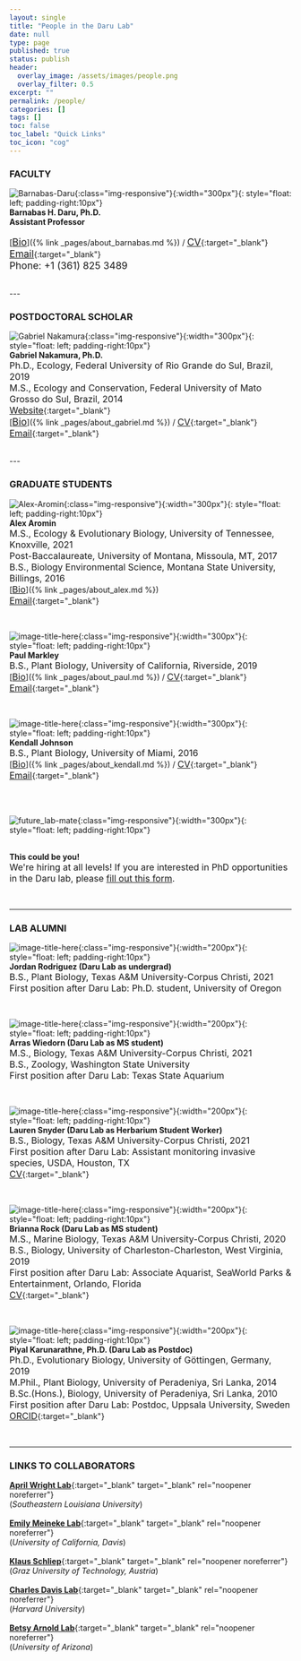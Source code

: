 ```yaml
---
layout: single
title: "People in the Daru Lab"
date: null
type: page
published: true
status: publish
header:
  overlay_image: /assets/images/people.png
  overlay_filter: 0.5
excerpt: ""
permalink: /people/
categories: []
tags: []
toc: false
toc_label: "Quick Links"
toc_icon: "cog"
---
```


### FACULTY

![Barnabas-Daru](/assets/images/barnabas.png){:class="img-responsive"}{:width="300px"}{: style="float: left; padding-right:10px"}
<br>**Barnabas H. Daru, Ph.D.**<br>
**Assistant Professor**<br>
<br>[<span style="text-decoration: underline; font-size:13pt">Bio</span>]({% link _pages/about_barnabas.md %}) / [<span style="text-decoration: underline; font-size:13pt">CV</span>](/docs/a_DaruCVSep2022.pdf){:target="_blank"}<br>
[<span style="text-decoration: underline; font-size:13pt">Email</span>](mailto:barnabas.daru@tamucc.edu){:target="_blank"}<br>
<span style="font-size:13pt;">Phone: +1 (361) 825 3489</span><br>

<br clear="left"/>
---

### POSTDOCTORAL SCHOLAR

![Gabriel Nakamura](/assets/images/gabriel.png){:class="img-responsive"}{:width="300px"}{: style="float: left; padding-right:10px"}
<br>**Gabriel Nakamura, Ph.D.**<br>
<span style="font-size:12pt;">Ph.D., Ecology, Federal University of Rio Grande do Sul, Brazil, 2019</span><br>
<span style="font-size:12pt;">M.S., Ecology and Conservation, Federal University of Mato Grosso do Sul, Brazil, 2014</span><br>
[<span style="text-decoration: underline; font-size:12pt">Website</span>](https://gabrielnakamura.netlify.app/){:target="_blank"}<br>
[<span style="text-decoration: underline; font-size:13pt">Bio</span>]({% link _pages/about_gabriel.md %}) / [<span style="text-decoration: underline; font-size:12pt">CV</span>](https://gabrielnakamura.github.io/CV-gabrielnakamura/){:target="_blank"}<br>
[<span style="text-decoration: underline; font-size:12pt">Email</span>](mailto:gabriel.nakamuradesouza@tamucc.edu){:target="_blank"}<br>

<br clear="left"/>
---

### GRADUATE STUDENTS

![Alex-Aromin](/assets/images/alex.png){:class="img-responsive"}{:width="300px"}{: style="float: left; padding-right:10px"}
<br>**Alex Aromin**<br>
<span style="font-size:12pt;">M.S., Ecology & Evolutionary Biology, University of Tennessee, Knoxville, 2021</span><br>
<span style="font-size:12pt;">Post-Baccalaureate, University of Montana, Missoula, MT, 2017</span><br>
<span style="font-size:12pt;">B.S., Biology Environmental Science, Montana State University, Billings, 2016</span><br>
[<span style="text-decoration: underline; font-size:12pt">Bio</span>]({% link _pages/about_alex.md %})<br>
[<span style="text-decoration: underline; font-size:12pt">Email</span>](mailto:aaromin@islander.tamucc.edu){:target="_blank"}<br>

<br clear="left"/>

![image-title-here](/assets/images/paul.png){:class="img-responsive"}{:width="300px"}{: style="float: left; padding-right:10px"}
<br>**Paul Markley**<br>
<span style="font-size:12pt;">B.S., Plant Biology, University of California, Riverside, 2019</span><br>
[<span style="text-decoration: underline; font-size:12pt">Bio</span>]({% link _pages/about_paul.md %}) / [<span style="text-decoration: underline; font-size:12pt">CV</span>](/docs/b_MarkleyCV.pdf){:target="_blank"}<br>
[<span style="text-decoration: underline; font-size:12pt">Email</span>](mailto:pmarkley@islander.tamucc.edu){:target="_blank"}<br>

<br clear="left"/>

![image-title-here](/assets/images/kendall.png){:class="img-responsive"}{:width="300px"}{: style="float: left; padding-right:10px"}
<br>**Kendall Johnson**<br>
<span style="font-size:12pt;">B.S., Plant Biology, University of Miami, 2016</span><br>
[<span style="text-decoration: underline; font-size:12pt">Bio</span>]({% link _pages/about_kendall.md %}) / [<span style="text-decoration: underline; font-size:12pt">CV</span>](/docs/g_KendallCV_2020.pdf){:target="_blank"}<br>
[<span style="text-decoration: underline; font-size:12pt">Email</span>](mailto:kjohnson47@islander.tamucc.edu){:target="_blank"}<br>

<br clear="left"/>

<br>![future_lab-mate](/assets/images/you.png){:class="img-responsive"}{:width="300px"}{: style="float: left; padding-right:10px"}

<br>**This could be you!**   
<span style="font-size:12pt;">We're hiring at all levels! If you are interested in PhD opportunities in the Daru lab, please <a target="_blank" rel="noopener noreferrer" href = "https://forms.gle/9gFZwvcsbKmHCJhr5">fill out this form</a>.</span><br>

<br clear="left"/>

---
### LAB ALUMNI

![image-title-here](/assets/images/jordan.png){:class="img-responsive"}{:width="200px"}{: style="float: left; padding-right:10px"}
<br>**Jordan Rodriguez (Daru Lab as undergrad)**<br>
<span style="font-size:12pt;">B.S., Plant Biology, Texas A&M University-Corpus Christi, 2021</span><br>
<span style="font-size:12pt;">First position after Daru Lab: Ph.D. student, University of Oregon</span><br>

<br clear="left"/>

![image-title-here](/assets/images/arras.png){:class="img-responsive"}{:width="200px"}{: style="float: left; padding-right:10px"}
<br>**Arras Wiedorn (Daru Lab as MS student)**<br>
<span style="font-size:12pt;">M.S., Biology, Texas A&M University-Corpus Christi, 2021</span><br>
<span style="font-size:12pt;">B.S., Zoology, Washington State University</span><br>
<span style="font-size:12pt;">First position after Daru Lab: Texas State Aquarium</span><br>

<br clear="left"/>

![image-title-here](/assets/images/lauren.png){:class="img-responsive"}{:width="200px"}{: style="float: left; padding-right:10px"}
<br>**Lauren Snyder (Daru Lab as Herbarium Student Worker)**<br>
<span style="font-size:12pt;">B.S., Biology, Texas A&M University-Corpus Christi, 2021</span><br>
<span style="font-size:12pt;">First position after Daru Lab: Assistant monitoring invasive species, USDA, Houston, TX</span><br>
[<span style="text-decoration: underline; font-size:12pt">CV</span>](/docs/i_laurenCV.pdf){:target="_blank"}<br>

<br clear="left"/>

![image-title-here](/assets/images/brianna.png){:class="img-responsive"}{:width="200px"}{: style="float: left; padding-right:10px"}
<br>**Brianna Rock (Daru Lab as MS student)**<br>
<span style="font-size:12pt;">M.S., Marine Biology, Texas A&M University-Corpus Christi, 2020</span><br>
<span style="font-size:12pt;">B.S., Biology, University of Charleston-Charleston, West Virginia, 2019</span><br>
<span style="font-size:12pt;">First position after Daru Lab: Associate Aquarist, SeaWorld Parks & Entertainment, Orlando, Florida</span><br>
[<span style="text-decoration: underline; font-size:12pt">CV</span>](/docs/c_BriannaCV.pdf){:target="_blank"}<br>

<br clear="left"/>

![image-title-here](/assets/images/piyal.png){:class="img-responsive"}{:width="200px"}{: style="float: left; padding-right:10px"}
<br>**Piyal Karunarathne, Ph.D. (Daru Lab as Postdoc)**<br>
<span style="font-size:12pt;">Ph.D., Evolutionary Biology, University of Göttingen, Germany, 2019</span><br>
<span style="font-size:12pt;">M.Phil., Plant Biology, University of Peradeniya, Sri Lanka, 2014</span><br>
<span style="font-size:12pt;">B.Sc.(Hons.), Biology, University of Peradeniya, Sri Lanka, 2010</span><br>
<span style="font-size:12pt;">First position after Daru Lab: Postdoc, Uppsala University, Sweden</span><br>
[<span style="text-decoration: underline; font-size:12pt">ORCID</span>](https://orcid.org/0000-0002-1934-145X){:target="_blank"}<br>

<br clear="left"/>

---
### LINKS TO COLLABORATORS

[**April Wright Lab**](https://paleantology.com/){:target="_blank" target="_blank" rel="noopener noreferrer"}<br>
(_Southeastern Louisiana University_)<br>
<br>
[**Emily Meineke Lab**](https://emilykmeineke.com/){:target="_blank" target="_blank" rel="noopener noreferrer"}<br>
(_University of California, Davis_)<br>
<br>
[**Klaus Schliep**](https://kschliep.netlify.app/){:target="_blank" target="_blank" rel="noopener noreferrer"}<br>
(_Graz University of Technology, Austria_)<br>
<br>
[**Charles Davis Lab**](https://davislab.oeb.harvard.edu/){:target="_blank" target="_blank" rel="noopener noreferrer"}<br>
(_Harvard University_)<br>
<br>
[**Betsy Arnold Lab**](http://www.arnoldlab.net/){:target="_blank" target="_blank" rel="noopener noreferrer"}<br>
(_University of Arizona_)<br>

